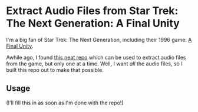 
# Extract Audio Files from Star Trek: The Next Generation: A Final Unity

I'm a big fan of Star Trek: The Next Generation, including their 1996 game: [A Final Unity](https://en.wikipedia.org/wiki/Star_Trek:_The_Next_Generation_%E2%80%93_A_Final_Unity).

Awhile ago, I found [this neat repo](https://github.com/discully/afinalunity) which can be used to
extract audio files from the game, but only one at a time.  Well, I want *all* the audio files,
so I built this repo out to make that possible.

## Usage

(I'll fill this in as soon as I'm done with the repo!)


